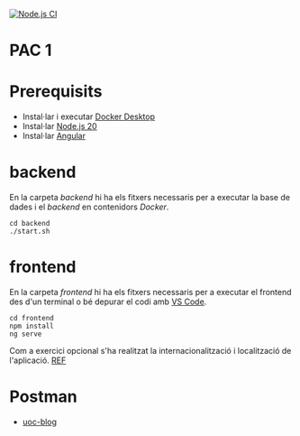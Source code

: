 [![Node.js CI](https://github.com/rbuj-UOC/M4.256-PAC1/actions/workflows/node.js.yml/badge.svg)](https://github.com/rbuj-UOC/M4.256-PAC1/actions/workflows/node.js.yml)
# PAC 1

# Prerequisits
- Instal·lar i executar [Docker Desktop](https://www.docker.com/products/docker-desktop/)
- Instal·lar [Node.js 20](https://nodejs.org/en/download/package-manager/current)
- Instal·lar [Angular](https://angular.dev/tools/cli/setup-local)

# backend
En la carpeta *backend* hi ha els fitxers necessaris per a executar la base de dades i el *backend* en contenidors *Docker*.
```
cd backend
./start.sh
```

# frontend
En la carpeta *frontend* hi ha els fitxers necessaris per a executar el frontend des d'un terminal o bé depurar el codi amb [VS Code](https://code.visualstudio.com/).
```
cd frontend
npm install
ng serve
```

Com a exercici opcional s'ha realitzat la internacionalització i localització de l'aplicació. [REF](https://levelup.gitconnected.com/angular-dynamic-language-i18n-l10n-300d76c31b17)

# Postman

- [uoc-blog](https://www.postman.com/rbuj/workspace/uoc)
